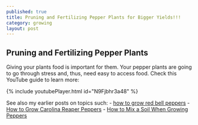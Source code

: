 ```yaml
---
published: true
title: Pruning and Fertilizing Pepper Plants for Bigger Yields!!!
category: growing
layout: post
---
```

## Pruning and Fertilizing Pepper Plants

Giving your plants food is important for them.  Your pepper plants are going to go through stress and, thus, need easy to access food. Check this YouTube guide to learn more:


{% include youtubePlayer.html id="N9Fjbhr3a48" %}

See also my earlier posts on topics such:
	- [how to grow red bell peppers](https://capsicumboy.github.io/Growing-Red-Bell-Peppers-From-Seed/)
    - [How to Grow Carolina Reaper Peppers](https://capsicumboy.github.io/How-to-Grow-Carolina-Reaper-Peppers/)
    - [How to Mix a Soil When Growing Peppers](https://capsicumboy.github.io/How-to-Make-Soil-Mix-When-Growing-Peppers/)

